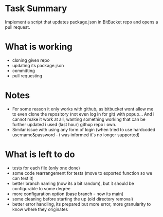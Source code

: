 # Task Summary

Implement a script that updates package.json in BitBucket repo and opens a pull request.

# What is working

* cloning given repo
* updating its package.json
* committing
* pull requesting

# Notes

* For some reason it only works with github, as bitbucket wont allow me to even clone the repository (not even log in for git) with popup...
And i cannot make it work at all, wanting something working that can be further updated i used (last hour) githup repo i own.
* Similar issue with using any form of login (when tried to use hardcoded username&password - i was informed it's no longer supported)

# What is left to do

* tests for each file (only one done)
* some code rearrangement for tests (move to exported function so we can test it)
* better branch naming (now its a bit random), but it should be configurable to some degree
* more configuration option (base branch - now its main)
* some cleaning before starting the up (old directory removal)
* better error handling, its prepared but more error, more granularity to know where they originates
